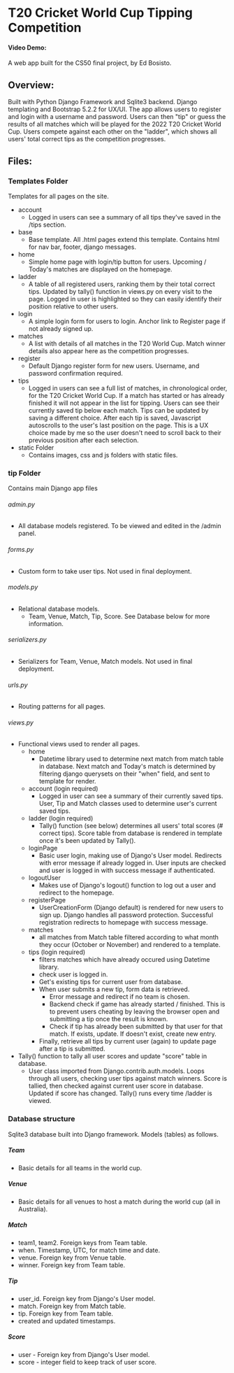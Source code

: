 # T20 Cricket World Cup Tipping Competition

#### Video Demo: <url>

A web app built for the CS50 final project, by Ed Bosisto.

## Overview:
Built with Python Django Framework and Sqlite3 backend.
Django templating and Bootstrap 5.2.2 for UX/UI.
The app allows users to register and login with a username and password. 
Users can then "tip" or guess the results of all matches which will be played for the 2022 T20 Cricket World Cup.
Users compete against each other on the "ladder", which shows all users' total correct tips as the competition progresses.

## Files:

### Templates Folder
  Templates for all pages on the site.
  - account
    - Logged in users can see a summary of all tips they've saved in the /tips section.
  - base
    - Base template. All .html pages extend this template. Contains html for nav bar, footer, django messages.
  - home
    - Simple home page with login/tip button for users. Upcoming / Today's matches are displayed on the homepage.
  - ladder
    - A table of all registered users, ranking them by their total correct tips. Updated by tally() function in views.py on every visit to the page. Logged in user is highlighted so they can easily identify their position relative to other users.
  - login
    - A simple login form for users to login. Anchor link to Register page if not already signed up.
  - matches
    - A list with details of all matches in the T20 World Cup. Match winner details also appear here as the competition progresses.
  - register
    - Default Django register form for new users. Username, and password confirmation required.
  - tips
    - Logged in users can see a full list of matches, in chronological order, for the T20 Cricket World Cup. If a match has started or has already finished it will not appear in the list for tipping. Users can see their currently saved tip below each match. Tips can be updated by saving a different choice. After each tip is saved, Javascript autoscrolls to the user's last position on the page. This is a UX choice made by me so the user doesn't need to scroll back to their previous position after each selection.
  - static Folder
    - Contains images, css and js folders with static files.
    
### tip Folder
Contains main Django app files
###### admin.py
  - All database models registered. To be viewed and edited in the /admin panel.
###### forms.py
  - Custom form to take user tips. Not used in final deployment.
###### models.py
  - Relational database models.
    - Team, Venue, Match, Tip, Score. See Database below for more information.
###### serializers.py
  - Serializers for Team, Venue, Match models. Not used in final deployment.
###### urls.py
  - Routing patterns for all pages.
###### views.py
  - Functional views used to render all pages. 
    - home
      - Datetime library used to determine next match from match table in database. Next match and Today's match is determined by filtering django querysets on their "when" field, and sent to template for render.
    - account (login required)
      - Logged in user can see a summary of their currently saved tips. User, Tip and Match classes used to determine user's current saved tips.
    - ladder (login required)
      - Tally() function (see below) determines all users' total scores (# correct tips). Score table from database is rendered in template once it's been updated by Tally().
    - loginPage
      - Basic user login, making use of Django's User model. Redirects with error message if already logged in. User inputs are checked and user is logged in with success message if authenticated.
    - logoutUser
      - Makes use of Django's logout() function to log out a user and redirect to the homepage.
    - registerPage
      - UserCreationForm (Django default) is rendered for new users to sign up. Django handles all password protection. Successful registration redirects to homepage with success message.
    - matches
      - all matches from Match table filtered according to what month they occur (October or November) and rendered to a template.
    - tips (login required)
      - filters matches which have already occured using Datetime library.
      - check user is logged in.
      - Get's existing tips for current user from database.
      - When user submits a new tip, form data is retrieved. 
        - Error message and redirect if no team is chosen.
        - Backend check if game has already started / finished. This is to prevent users cheating by leaving the browser open and submitting a tip once the result is known.
        - Check if tip has already been submitted by that user for that match. If exists, update. If doesn't exist, create new entry.
      - Finally, retrieve all tips by current user (again) to update page after a tip is submitted.
  - Tally() function to tally all user scores and update "score" table in database.
    - User class imported from Django.contrib.auth.models. Loops through all users, checking user tips against match winners. Score is tallied, then checked against current user score in database. Updated if score has changed. Tally() runs every time /ladder is viewed.


### Database structure
Sqlite3 database built into Django framework. Models (tables) as follows.
##### Team
  - Basic details for all teams in the world cup.
##### Venue
  - Basic details for all venues to host a match during the world cup (all in Australia).
##### Match
  - team1, team2. Foreign keys from Team table.
  - when. Timestamp, UTC, for match time and date.
  - venue. Foreign key from Venue table.
  - winner. Foreign key from Team table.
##### Tip
  - user_id. Foreign key from Django's User model.
  - match. Foreign key from Match table.
  - tip. Foreign key from Team table.
  - created and updated timestamps.
##### Score
  - user - Foreign key from Django's User model.
  - score - integer field to keep track of user score.
  
